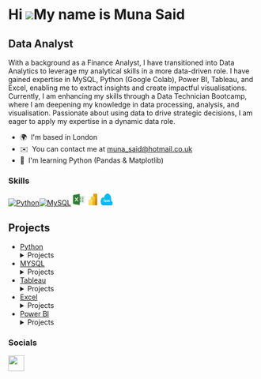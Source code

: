 Hi ![](https://user-images.githubusercontent.com/18350557/176309783-0785949b-9127-417c-8b55-ab5a4333674e.gif)My name is Muna Said
=================================================================================================================================

Data Analyst
------------

With a background as a Finance Analyst, I have transitioned into Data Analytics to leverage my analytical skills in a more data-driven role. I have gained expertise in MySQL, Python (Google Colab), Power BI, Tableau, and Excel, enabling me to extract insights and create impactful visualisations. Currently, I am enhancing my skills through a Data Technician Bootcamp, where I am deepening my knowledge in data processing, analysis, and visualisation. Passionate about using data to drive strategic decisions, I am eager to apply my expertise in a dynamic data role.

* 🌍  I'm based in London
* ✉️  You can contact me at [muna\_said@hotmail.co.uk](mailto:muna_said@hotmail.co.uk)
* 🧠  I'm learning Python (Pandas & Matplotlib)

### Skills


<p align="left">
<a href="https://www.python.org/" target="_blank" rel="noreferrer"><img src="https://raw.githubusercontent.com/danielcranney/readme-generator/main/public/icons/skills/python-colored.svg" width="36" height="36" alt="Python" /></a><a href="https://www.mysql.com/" target="_blank" rel="noreferrer"><img src="https://raw.githubusercontent.com/danielcranney/readme-generator/main/public/icons/skills/mysql-colored.svg" width="36" height="36" alt="MySQL" /></a>
<img src="excel.png" alt="Excel" width="24" height="24">
<img src="power-bi-icon.png" alt="Power BI" width="24" height="24">
<img src="microsoft-azure.256x158.png" alt="Azure" width="24" height="24">
<h2>Projects</h2>
<ul>
  <li><a href="#Python">Python</a></li>
  <details>
  <summary>Projects</summary>

  ### GDP (nominal) per Capita <a name="gdp-nominal"></a> 
    
  This file allowed me to explore countries IMF estimates, World Bank estimates and UN estimates. Using Python I was able to investigate important information. 

  
  <img src="Images/Image 1.png" alt="Image 1" width="400" height="200">

  
  Image 1 shows me integrating my data as you can see I was looking at the amount of countries per continents. There is slight misinformation as on google Africa has 54, 
  Asia has 48, Europe has 44, North America has 23, South America has 12, and Oceania has 14. There is increase number of countries in my data which were incorrect. 
  

  <img src="Images/Image 2.png" alt="Image 2" width="450" height="300">

  Image 2 shows countries which are below the IMF estimates, I had to clean my data before this as a lot of IMF estimate were coming up as NaN which stands for not a 
  number. I replaced this with the value of 0 to get more precision.

  ### Students <a name="Studentsin.csv"></a> 

Students file contained id, name, class, marks and gender of students. Here I was able to use python syntax to obtain wanted information.  

 <img src="Images/Image 3.png" alt="Image 3" width="450" height="300">

Image 3 I was able to check which students were in class four. Because I didn’t specify which columns I wanted only on display I was given all their information such as ID, mark, name and gender. 

 <img src="Images/Image 4.png" alt="Image 4" width="450" height="300">

Image 4 I was able assign a new column named ‘passed’ where any student who obtained a mark over 60 will show true or under 60 will show false. 

 <img src="Images/Image 5 .png" alt="Image 5" width="450" height="300">
 

Image 5  shows how easy it is to rename a column. I was able to replace column name ‘mark’ with ‘score’ which makes it easier to read. 
 </details>
  
  <li><a href="#MYSQL">MYSQL</a></li>
  <details>
  <summary>Projects</summary>

### World_db <a name="World_db"></a> 

I was able to use a world database to retrieve information regarding population, GDP and city names. I used SQL syntax to get my wanted outcome.  

Question 1 : Cities with High GDP per Capita: Scenario: An economic consulting firm is analysing cities with high GDP per capita for investment opportunities. You're tasked with identifying cities with above-average GDP per capita from the database to assist the firm in identifying potential investment destinations. 

<img src="Images/Image 6.png" alt="Image 6" width="450" height="300">

Question 2 : Cities in Europe: Scenario: A European cultural exchange program is seeking to connect students with cities across the continent. You're tasked with compiling a list of cities located in Europe from the database to facilitate program planning and student engagement. 

<img src="Images/Image 7.png" alt="Image 7" width="450" height="300">

Question 3: Country with Largest Population: Scenario: A global economic research institute requires data on countries with the largest populations for a comprehensive analysis. You're tasked with identifying the country with the highest population from the database to provide valuable insights into demographic trends. 


<img src="Images/Image 8.png" alt="Image 7" width="500" height="300">

  </details>
  <li><a href="#Tableau">Tableau</a></li>
  <details>
  <summary>Projects</summary>

  ### WHO Health Survey <a name="who-health"></a> 


   # Overview:  

Using the Health data set, I conducted an analysis to find trends and key information that could be used by government agencies for future support. This will be critical for future decisions regarding public health.  

 # Process: 

I used Tableau for visualisation to understand relationships quickly.

<img src="Images/Image 9.png" alt="Image 9" width="450" height="550">

The above shows the relationship between genders and life expectancy. Women on average live less than men. This goes on to ask questions such as whether childbirth or menstruation could be a leading factor.

<img src="Images/Image 10.png" alt="Image 10" width="450" height="550">

I also had to do a quick check the population sample and gender. There I can see there is more men used then women which could determine the difference relating to genders. 

<img src="Images/Image 11.png" alt="Image 11" width="450" height="550">

I wanted to explore if stomach cancer had a relationship with time as we have changed the way we eat. With the new food being brought out each year (different snacks or fast food chains). As you can see above stomach cancer has been increasing and we could ask whether we should explore our diets.   
</details>
  <li><a href="#Excel">Excel</a></li>
  <details>
  <summary>Projects</summary>

  ### Bike Sales <a name="bike-sales"></a> 

   ## Overview:  

The bicycle sales company wants to determine the purchasing patterns of different demographic groups to identify areas where it needs to concentrate its marketing efforts. The company also wants to see if there are purchasing differences between the countries where it operates.

  ## Process: 

  <img src="Images/Image 12.png" alt="Image 12" width="800" height="500">

  Using a Pivot table can be useful, for information in records or data that could be missed in first sight by summarising and re-presenting the data we can pick up on trends. Above shows countries as columns with 
  sales totals for each age group and each country.

 # Visualising Pivot Table Data: 

Presenting the pivot table as a graphical chart will highlight features of the data and assist in analysis and decision making. 

<img src="Images/Image 13.png" alt="Image 13" width="400" height="450">

Above graphically shows that the youth age group is globally the poorest area of sales. Female adults are buying the most product. 

 ### AIRBNB <a name="bike-sales"></a> 

  ## Overview:  

This dataset was interesting as it was a list of Air Bnb customers and their reviews regarding their stays. I wanted to explore if this data can show me correlations. This would be brilliant data information for Air Bnb host to understand customers better and spot behaviour patterns. 

 ## Process: 

  # Pivot Table and Visualisations: 

Once again, I used a pivot table to  explore information.  

<img src="Images/Image 14.png" alt="Image 14" width="400" height="450">

I then converted this into a Pie chart as this can look at proportions the best.  

<img src="Images/Image 15.png" alt="Image 15" width="500" height="450">

Here I wanted to see whether the room type had an impact on the number of reviews received. As you can see customers feel the need to leave a review when they get an entire home/apartment. This may be also due to financial reasons too as they would be paying more.  

Scatter plot can show relationships.

<img src="Images/Image 16.png" alt="Image 16" width="500" height="450">

The above scatter plot diagram was a hard read so I used a formula below to see if there was an actual relationship. As you know -1 and 1 lets you know that there is a relationship, however, anything between can mean less of a strong relationship. My correlation was 0.04 which concludes that the price does not really determine the number of nights stayed.  
Formula:
CORREL(column 1:column 1, column 2: column 2) 
  </details>
  <li><a href="#Power BI">Power BI</a></li>
  <details>
  <summary>Projects</summary>
  </details>
</ul>

</p>


### Socials

<p align="left"> <a href="https://www.linkedin.com/in/MunaSaid" target="_blank" rel="noreferrer"> <picture> <source media="(prefers-color-scheme: dark)" srcset="https://raw.githubusercontent.com/danielcranney/readme-generator/main/public/icons/socials/linkedin-dark.svg" /> <source media="(prefers-color-scheme: light)" srcset="https://raw.githubusercontent.com/danielcranney/readme-generator/main/public/icons/socials/linkedin.svg" /> <img src="https://raw.githubusercontent.com/danielcranney/readme-generator/main/public/icons/socials/linkedin.svg" width="32" height="32" /> </picture> </a></p>

